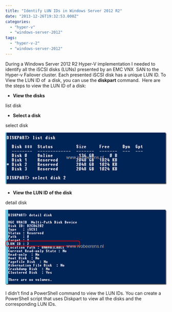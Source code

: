 ```yaml
---
title: "Identify LUN IDs in Windows Server 2012 R2"
date: "2013-12-26T19:32:53.000Z"
categories: 
  - "hyper-v"
  - "windows-server-2012"
tags: 
  - "hyper-v-2"
  - "windows-server-2012"
---
```


During a Windows Server 2012 R2 Hyper-V implementation I needed to identify all the iSCSI disks (LUNs) presented by an EMC VNX  SAN to the Hyper-v Failover cluster. Each presented iSCSI disk has a unique LUN ID. To View the LUN ID of  a disk, you can use the **diskpart** command.  Here are the steps to view the LUN ID of a disk:

- **View the disks**

list disk

- **Select a disk**

select disk _<number>_

[![image](images/image_thumb6.png "image")](https://www.ivobeerens.nl/wp-content/uploads/2013/12/image6.png)

- **View the LUN ID of the disk**

detail disk

[![image](images/image_thumb7.png "image")](https://www.ivobeerens.nl/wp-content/uploads/2013/12/image7.png)

I didn’t find a PowerShell command to view the LUN IDs. You can create a PowerShell script that uses Diskpart to view all the disks and the corresponding LUN IDs.
